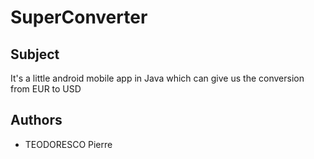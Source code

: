 # SuperConverter

## Subject
It's a little android mobile app in Java which can give us the conversion from EUR to USD

## Authors
* TEODORESCO Pierre
